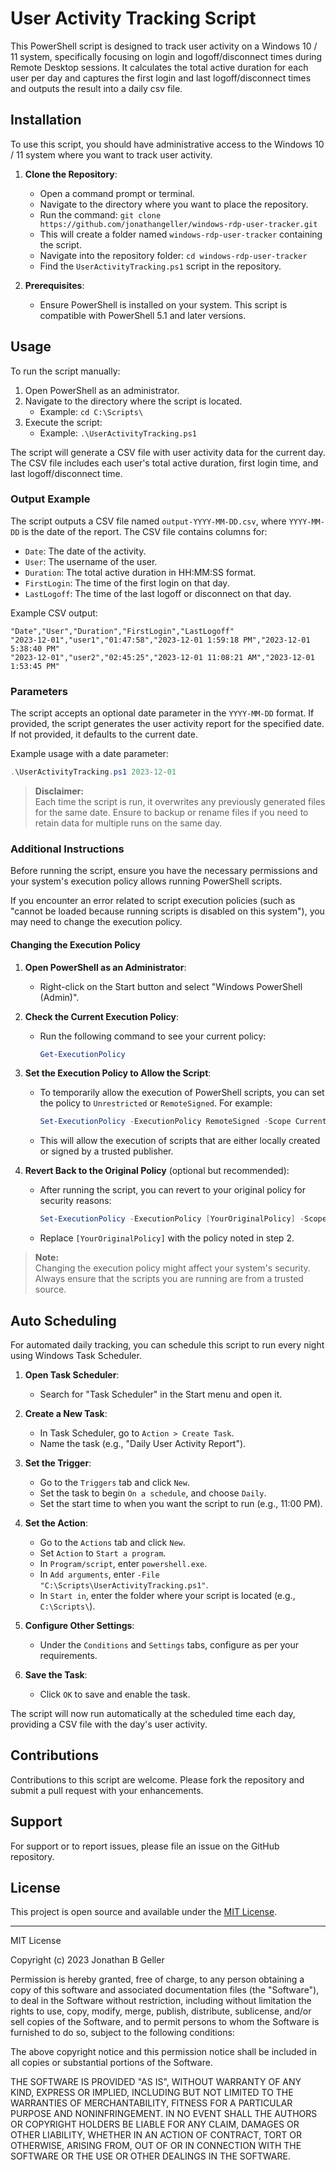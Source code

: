 # User Activity Tracking Script

This PowerShell script is designed to track user activity on a Windows 10 / 11 system, specifically focusing on login and logoff/disconnect times during Remote Desktop sessions. It calculates the total active duration for each user per day and captures the first login and last logoff/disconnect times and outputs the result into a daily csv file.

## Installation

To use this script, you should have administrative access to the Windows 10 / 11 system where you want to track user activity.

1. **Clone the Repository**: 
   - Open a command prompt or terminal.
   - Navigate to the directory where you want to place the repository.
   - Run the command: `git clone https://github.com/jonathangeller/windows-rdp-user-tracker.git`
   - This will create a folder named `windows-rdp-user-tracker` containing the script.
   - Navigate into the repository folder: `cd windows-rdp-user-tracker`
   - Find the `UserActivityTracking.ps1` script in the repository.

2. **Prerequisites**: 
   - Ensure PowerShell is installed on your system. This script is compatible with PowerShell 5.1 and later versions.


## Usage

To run the script manually:

1. Open PowerShell as an administrator.
2. Navigate to the directory where the script is located. 
   - Example: `cd C:\Scripts\`
3. Execute the script:
   - Example: `.\UserActivityTracking.ps1`

The script will generate a CSV file with user activity data for the current day. The CSV file includes each user's total active duration, first login time, and last logoff/disconnect time.

### Output Example

The script outputs a CSV file named `output-YYYY-MM-DD.csv`, where `YYYY-MM-DD` is the date of the report. The CSV file contains columns for:

- `Date`: The date of the activity.
- `User`: The username of the user.
- `Duration`: The total active duration in HH:MM:SS format.
- `FirstLogin`: The time of the first login on that day.
- `LastLogoff`: The time of the last logoff or disconnect on that day.

Example CSV output:
```CSV
"Date","User","Duration","FirstLogin","LastLogoff"
"2023-12-01","user1","01:47:58","2023-12-01 1:59:18 PM","2023-12-01 5:38:40 PM"
"2023-12-01","user2","02:45:25","2023-12-01 11:08:21 AM","2023-12-01 1:53:45 PM"
```

### Parameters

The script accepts an optional date parameter in the `YYYY-MM-DD` format. If provided, the script generates the user activity report for the specified date. If not provided, it defaults to the current date.

Example usage with a date parameter:

```powershell
.\UserActivityTracking.ps1 2023-12-01
```

> **Disclaimer:**  
> Each time the script is run, it overwrites any previously generated files for the same date. Ensure to backup or rename files if you need to retain data for multiple runs on the same day.
> 
### Additional Instructions

Before running the script, ensure you have the necessary permissions and your system's execution policy allows running PowerShell scripts.

If you encounter an error related to script execution policies (such as "cannot be loaded because running scripts is disabled on this system"), you may need to change the execution policy. 

#### Changing the Execution Policy

1. **Open PowerShell as an Administrator**:
   - Right-click on the Start button and select "Windows PowerShell (Admin)".

2. **Check the Current Execution Policy**:
   - Run the following command to see your current policy:
     ```powershell
     Get-ExecutionPolicy
     ```

3. **Set the Execution Policy to Allow the Script**:
   - To temporarily allow the execution of PowerShell scripts, you can set the policy to `Unrestricted` or `RemoteSigned`. For example:
     ```powershell
     Set-ExecutionPolicy -ExecutionPolicy RemoteSigned -Scope CurrentUser
     ```
   - This will allow the execution of scripts that are either locally created or signed by a trusted publisher.

4. **Revert Back to the Original Policy** (optional but recommended):
   - After running the script, you can revert to your original policy for security reasons:
     ```powershell
     Set-ExecutionPolicy -ExecutionPolicy [YourOriginalPolicy] -Scope CurrentUser
     ```
   - Replace `[YourOriginalPolicy]` with the policy noted in step 2.

> **Note:**    
> Changing the execution policy might affect your system's security. Always ensure that the scripts you are running are from a trusted source.

## Auto Scheduling

For automated daily tracking, you can schedule this script to run every night using Windows Task Scheduler.

1. **Open Task Scheduler**:
   - Search for "Task Scheduler" in the Start menu and open it.

2. **Create a New Task**:
   - In Task Scheduler, go to `Action > Create Task`.
   - Name the task (e.g., "Daily User Activity Report").

3. **Set the Trigger**:
   - Go to the `Triggers` tab and click `New`.
   - Set the task to begin `On a schedule`, and choose `Daily`.
   - Set the start time to when you want the script to run (e.g., 11:00 PM).

4. **Set the Action**:
   - Go to the `Actions` tab and click `New`.
   - Set `Action` to `Start a program`.
   - In `Program/script`, enter `powershell.exe`.
   - In `Add arguments`, enter `-File "C:\Scripts\UserActivityTracking.ps1"`.
   - In `Start in`, enter the folder where your script is located (e.g., `C:\Scripts\`).

5. **Configure Other Settings**:
   - Under the `Conditions` and `Settings` tabs, configure as per your requirements.

6. **Save the Task**: 
   - Click `OK` to save and enable the task.

The script will now run automatically at the scheduled time each day, providing a CSV file with the day's user activity.

## Contributions

Contributions to this script are welcome. Please fork the repository and submit a pull request with your enhancements.

## Support

For support or to report issues, please file an issue on the GitHub repository.

## License

This project is open source and available under the [MIT License](LICENSE).

---

MIT License

Copyright (c) 2023 Jonathan B Geller

Permission is hereby granted, free of charge, to any person obtaining a copy of this software and associated documentation files (the "Software"), to deal in the Software without restriction, including without limitation the rights to use, copy, modify, merge, publish, distribute, sublicense, and/or sell copies of the Software, and to permit persons to whom the Software is furnished to do so, subject to the following conditions:

The above copyright notice and this permission notice shall be included in all copies or substantial portions of the Software.

THE SOFTWARE IS PROVIDED "AS IS", WITHOUT WARRANTY OF ANY KIND, EXPRESS OR IMPLIED, INCLUDING BUT NOT LIMITED TO THE WARRANTIES OF MERCHANTABILITY, FITNESS FOR A PARTICULAR PURPOSE AND NONINFRINGEMENT. IN NO EVENT SHALL THE AUTHORS OR COPYRIGHT HOLDERS BE LIABLE FOR ANY CLAIM, DAMAGES OR OTHER LIABILITY, WHETHER IN AN ACTION OF CONTRACT, TORT OR OTHERWISE, ARISING FROM, OUT OF OR IN CONNECTION WITH THE SOFTWARE OR THE USE OR OTHER DEALINGS IN THE SOFTWARE.


